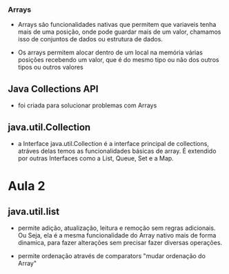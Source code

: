 ### Arrays
* Arrays são funcionalidades nativas que permitem que variaveis tenha mais de uma posição, onde pode guardar mais de um valor, chamamos isso de conjuntos de dados ou estrutura de dados.

* Os arrays permitem alocar dentro de um local na memória várias posições recebendo um valor, que é do mesmo tipo ou não dos outros tipos ou outros valores

## Java Collections API
* foi criada para solucionar problemas com Arrays

## java.util.Collection
* a Interface java.util.Collection é a interface principal de collections, atráves delas temos as funcionalidades básicas de array. É extendido por outras Interfaces como a List, Queue, Set e a Map.

# Aula 2
## java.util.list
* permite adição, atualização, leitura e remoção sem regras adicionais. Ou Seja, ela é a mesma funcionalidade do Array nativo mais de forma dinamica, para fazer alterações sem precisar fazer diversas operações.

* permite ordenação através de comparators "mudar ordenação do Array"